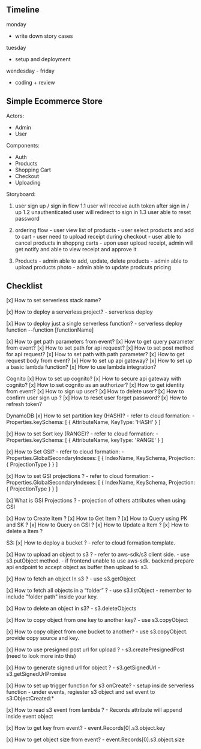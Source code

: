 ## Timeline 

monday 
- write down story cases

tuesday
- setup and deployment 

wendesday - friday 
- coding + review 


## Simple Ecommerce Store

Actors:
  - Admin
  - User

Components:
  - Auth
  - Products
  - Shopping Cart
  - Checkout
  - Uploading

Storyboard:
  1. user sign up / sign in flow
      1.1 user will receive auth token after sign in / up
      1.2 unauthenticated user will redirect to sign in
      1.3 user able to reset password  

  2. ordering flow 
    - user view list of products 
    - user select products and add to cart 
    - user need to upload receipt during checkout
    - user able to cancel products in shoppng carts
    - upon user upload receipt, admin will get notify and able to view receipt and approve it

  3. Products 
    - admin able to add, update, delete products 
    - admin able to upload products photo 
    - admin able to update prodcuts pricing

## Checklist

  [x] How to set serverless stack name?

  [x] How to deploy a serverless project?
      - serverless deploy

  [x] How to deploy just a single serverless function?
      - serverless deploy function --function [functionName]

  [x] How to get path parameters from event?
  [x] How to get query parameter from event?
  [x] How to set path for api request?
  [x] How to set post method for api request?
  [x] How to set path with path parameter?
  [x] How to get request body from event?
  [x] How to set up api gateway?
  [x] How to set up a basic lambda function?
  [x] How to use lambda integration?

  Cognito
  [x] How to set up cognito?
  [x] How to secure api gateway with cognito?
  [x] How to set cognito as an authorizer?
  [x] How to get identity from event?
  [x] How to sign up user?
  [x] How to delete user?
  [x] How to confirm user sign up ?
  [x] How to reset user forget password?
  [x] How to refresh token?

  DynamoDB
  [x] How to set partition key (HASH)?
    - refer to cloud formation:
      - Properties.keySchema: [ { AttributeName, KeyType: 'HASH' } ]

  [x] How to set Sort key (RANGE)?
    - refer to cloud formation:
      - Properties.keySchema: [ { AttributeName, keyType: 'RANGE' } ]

  [x] How to Set GSI?
    - refer to cloud formation:
      - Properties.GlobalSecondaryIndexes: [ { IndexName, KeySchema, Projection: { ProjectionType } } ]

  [x] How to set GSI projections ?
    - refer to cloud formation:
      - Properties.GlobalSecondaryIndexes: [ { IndexName, KeySchema, Projection: { ProjectionType } } ]

  [x] What is GSI Projections ?
    - projection of others attributes when using GSI

  [x] How to Create Item ?
  [x] How to Get Item ?
  [x] How to Query using PK and SK ?
  [x] How to Query on GSI ?
  [x] How to Update a Item ?
  [x] How to delete a Item ? 

  S3:
  [x] How to deploy a bucket ?
    - refer to cloud formation template.

  [x] How to upload an object to s3 ?
    - refer to aws-sdk/s3 client side.
    - use s3.putObject method.
    - if frontend unable to use aws-sdk. backend prepare api endpoint to accept object as buffer then upload to s3.

  [x] How to fetch an object In s3 ?
    - use s3.getObject

  [x] How to fetch all objects in a “folder” ?
    - use s3.listObject
    - remember to include "folder path" inside your key.

  [x] How to delete an object in s3?
    - s3.deleteObjects

  [x] How to copy object from one key to another key?
    - use s3.copyObject

  [x] How to copy object from one bucket to another?
    - use s3.copyObject. provide copy source and key.
  
  [x] How to use presigned post url for upload ?
    - s3.createPresignedPost (need to look more into this)
  
  [x] How to generate signed url for object ?
    - s3.getSignedUrl
    - s3.getSignedUrlPromise
  
  [x] How to set up trigger function for s3 onCreate?
    - setup inside serverless function
    - under events, regiester s3 object and set event to s3:ObjectCreated:*
  
  [x] How to read s3 event from lambda ?
    - Records attribute will append inside event object
  
  [x] How to get key from event?
    - event.Records[0].s3.object.key
  
  [x] How to get object size from event?
    - event.Records[0].s3.object.size
